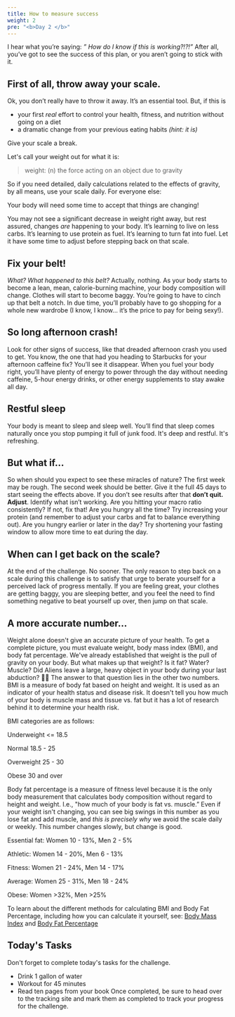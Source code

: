 ```yaml
---
title: How to measure success
weight: 2
pre: "<b>Day 2 </b>"
---
```


I hear what you’re saying: _” How do I know if this is working?!?!”_ After all, you’ve got to see the success of this plan, or you aren’t going to stick with it.

## First of all, throw away your scale.
Ok, you don’t really have to throw it away. It’s an essential tool. But, if this is
- your first _real_ effort to control your health, fitness, and nutrition without going on a diet
- a dramatic change from your previous eating habits _(hint: it is)_

Give your scale a break.

Let's call your weight out for what it is:
>weight: (n) the force acting on an object due to gravity

So if you need detailed, daily calculations related to the effects of gravity, by all means, use your scale daily. For everyone else:

Your body will need some time to accept that things are changing!

You may not see a significant decrease in weight right away, but rest assured, changes _are_ happening to your body. It’s learning to live on less carbs. It’s learning to use protein as fuel. It’s learning to turn fat into fuel. Let it have some time to adjust before stepping back on that scale.

## Fix your belt!
_What? What happened to this belt?_ Actually, nothing. As your body starts to become a lean, mean, calorie-burning machine, your body composition will change. Clothes will start to become baggy. You’re going to have to cinch up that belt a notch. In due time, you’ll probably have to go shopping for a whole new wardrobe (I know, I know… it’s the price to pay for being sexy!).

## So long afternoon crash!
Look for other signs of success, like that dreaded afternoon crash you used to get. You know, the one that had you heading to Starbucks for your afternoon caffeine fix? You’ll see it disappear. When you fuel your body right, you’ll have plenty of energy to power through the day without needing caffeine, 5-hour energy drinks, or other energy supplements to stay awake all day.

## Restful sleep
Your body is meant to sleep and sleep well. You’ll find that sleep comes naturally once you stop pumping it full of junk food. It's deep and restful. It's refreshing.

## But what if...
So when should you expect to see these miracles of nature? The first week may be rough. The second week should be better. Give it the full 45 days to start seeing the effects above. If you don’t see results after that **don’t quit. Adjust**.
Identify what isn’t working.
Are you hitting your macro ratio consistently? If not, fix that!
Are you hungry all the time? Try increasing your protein (and remember to adjust your carbs and fat to balance everything out).
Are you hungry earlier or later in the day? Try shortening your fasting window to allow more time to eat during the day.

## When can I get back on the scale?
At the end of the challenge. No sooner. The only reason to step back on a scale during this challenge is to satisfy that urge to berate yourself for a perceived lack of progress mentally. If you are feeling great, your clothes are getting baggy, you are sleeping better, and you feel the need to find something negative to beat yourself up over, then jump on that scale.

## A more accurate number...
Weight alone doesn't give an accurate picture of your health. To get a complete picture, you must evaluate weight, body mass index (BMI), and body fat percentage.
We've already established that weight is the pull of gravity on your body. But what makes up that weight? Is it fat? Water? Muscle? Did Aliens leave a large, heavy object in your body during your last abduction? 🤷‍♂️ The answer to that question lies in the other two numbers.
BMI is a measure of body fat based on height and weight. It is used as an indicator of your health status and disease risk. It doesn't tell you how much of your body is muscle mass and tissue vs. fat but it has a lot of research behind it to determine your health risk.

BMI categories are as follows:

Underweight <= 18.5

Normal 18.5 - 25

Overweight 25 - 30

Obese 30 and over

Body fat percentage is a measure of fitness level because it is the only body measurement that calculates body composition without regard to height and weight. I.e., "how much of your body is fat vs. muscle.” Even if your weight isn't changing, you can see big swings in this number as you lose fat and add muscle, and _this is precisely why_ we avoid the scale daily or weekly. This number changes slowly, but change is good.

Essential fat: Women 10 - 13%, Men 2 - 5%

Athletic: Women 14 - 20%, Men 6 - 13%

Fitness: Women 21 - 24%, Men 14 - 17%

Average: Women 25 - 31%, Men 18 - 24%

Obese: Women >32%, Men >25%

To learn about the different methods for calculating BMI and Body Fat Percentage, including how you can calculate it yourself, see: [Body Mass Index](https://en.wikipedia.org/wiki/Body_mass_index)
and [Body Fat Percentage](https://en.wikipedia.org/wiki/Body_fat_percentage)

## Today's Tasks
Don't forget to complete today's tasks for the challenge.
- Drink 1 gallon of water
- Workout for 45 minutes
- Read ten pages from your book
  Once completed, be sure to head over to the tracking site and mark them as completed to track your progress for the challenge.
